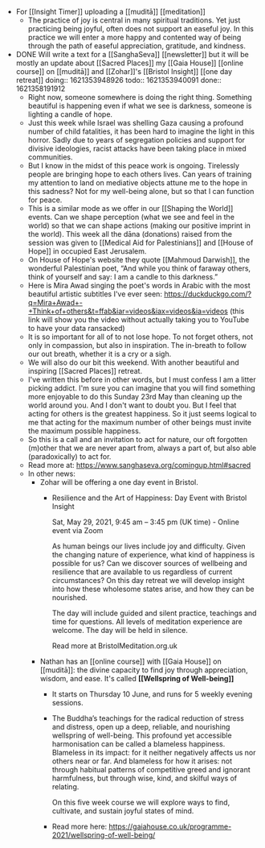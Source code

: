 - For [[Insight Timer]] uploading a [[muditā]] [[meditation]]
	- The practice of joy is central in many spiritual traditions. Yet just practicing being joyful, often does not support an easeful joy. In this practice we will enter a more happy and contented way of being through the path of easeful appreciation, gratitude, and kindness.
- DONE Will write a text for a [[SanghaSeva]] [[newsletter]] but it will be mostly an update about [[Sacred Places]] my [[Gaia House]] [[online course]] on [[muditā]] and [[Zohar]]'s [[Bristol Insight]] [[one day retreat]]
  doing:: 1621353948926
  todo:: 1621353940091
  done:: 1621358191912
	- Right now, someone somewhere is doing the right thing. Something beautiful is happening even if what we see is darkness, someone is lighting a candle of hope.
	- Just this week while Israel was shelling Gaza causing a profound number of child fatalities, it has been hard to imagine the light in this horror. Sadly due to years of segregation policies and support for divisive ideologies, racist attacks have been taking place in mixed communities.
	- But I know in the midst of this peace work is ongoing. Tirelessly people are bringing hope to each others lives. Can years of training my attention to land on mediative objects attune me to the hope in this sadness? Not for my well-being alone, but so that I can function for peace.
	- This is a similar mode as we offer in our [[Shaping the World]] events. Can we shape perception (what we see and feel in the world) so that we can shape actions (making our positive imprint in the world). This week all the dāna (donations) raised from the session was given to [[Medical Aid for Palestinians]] and [[House of Hope]] in occupied East Jerusalem.
	- On House of Hope's website they quote [[Mahmoud Darwish]], the wonderful Palestinian poet, “And while you think of faraway others, think of yourself and say: I am a candle to this darkness.”
	- Here is Mira Awad singing the poet's words in Arabic with the most beautiful artistic subtitles I've ever seen: https://duckduckgo.com/?q=Mira+Awad+-+Think+of+others&t=ffab&iar=videos&iax=videos&ia=videos (this link will show you the video without actually taking you to YouTube to have your data ransacked)
	- It is so important for all of to not lose hope. To not forget others, not only in compassion, but also in inspiration. The in-breath to follow our out breath, whether it is a cry or a sigh.
	- We will also do our bit this weekend. With another beautiful and inspiring [[Sacred Places]] retreat.
	- I've written this before in other words, but I must confess I am a litter picking addict. I'm sure you can imagine that you will find something more enjoyable to do this Sunday 23rd May than cleaning up the world around you. And I don't want to doubt you. But I feel that acting for others is the greatest happiness. So it just seems logical to me that acting for the maximum number of other beings must invite the maximum possible happiness.
	- So this is a call and an invitation to act for nature, our oft forgotten (m)other that we are never apart from, always a part of, but also able (paradoxically) to act for.
	- Read more at: https://www.sanghaseva.org/comingup.html#sacred
	- In other news:
		- Zohar will be offering a one day event in Bristol.
			- Resilience and the Art of Happiness: Day Event with Bristol Insight
			  
			  Sat, May 29, 2021, 9:45 am – 3:45 pm (UK time) - Online event via Zoom
			  
			  As human beings our lives include joy and difficulty. Given the changing nature of experience, what kind of happiness is possible for us? Can we discover sources of wellbeing and resilience that are available to us regardless of current circumstances? On this day retreat we will develop insight into how these wholesome states arise, and how they can be nourished.
			  
			  The day will include guided and silent practice, teachings and time for questions. All levels of meditation experience are welcome. The day will be held in silence.
			  
			  Read more at BristolMeditation.org.uk
		- Nathan has an [[online course]] with [[Gaia House]] on [[muditā]]: the divine capacity to find joy through appreciation, wisdom, and ease. It's called **[[Wellspring of Well-being]]**
			- It starts on Thursday 10 June, and runs for 5 weekly evening sessions.
			- The Buddha’s teachings for the radical reduction of stress and distress, open up a deep, reliable, and nourishing wellspring of well-being. This profound yet accessible harmonisation can be called a blameless happiness. Blameless in its impact: for it neither negatively affects us nor others near or far. And blameless for how it arises: not through habitual patterns of competitive greed and ignorant harmfulness, but through wise, kind, and skilful ways of relating.
			  
			  On this five week course we will explore ways to find, cultivate, and sustain joyful states of mind.
			- Read more here: https://gaiahouse.co.uk/programme-2021/wellspring-of-well-being/